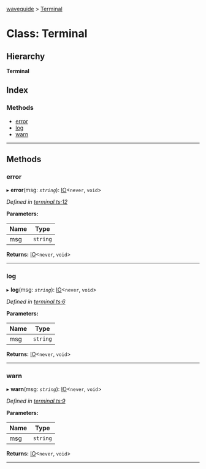 [waveguide](../README.md) > [Terminal](../classes/terminal.md)

# Class: Terminal

## Hierarchy

**Terminal**

## Index

### Methods

* [error](terminal.md#error)
* [log](terminal.md#log)
* [warn](terminal.md#warn)

---

## Methods

<a id="error"></a>

###  error

▸ **error**(msg: *`string`*): [IO](io.md)<`never`, `void`>

*Defined in [terminal.ts:12](https://github.com/rzeigler/waveguide/blob/79b3787/packages/waveguide/src/terminal.ts#L12)*

**Parameters:**

| Name | Type |
| ------ | ------ |
| msg | `string` |

**Returns:** [IO](io.md)<`never`, `void`>

___
<a id="log"></a>

###  log

▸ **log**(msg: *`string`*): [IO](io.md)<`never`, `void`>

*Defined in [terminal.ts:6](https://github.com/rzeigler/waveguide/blob/79b3787/packages/waveguide/src/terminal.ts#L6)*

**Parameters:**

| Name | Type |
| ------ | ------ |
| msg | `string` |

**Returns:** [IO](io.md)<`never`, `void`>

___
<a id="warn"></a>

###  warn

▸ **warn**(msg: *`string`*): [IO](io.md)<`never`, `void`>

*Defined in [terminal.ts:9](https://github.com/rzeigler/waveguide/blob/79b3787/packages/waveguide/src/terminal.ts#L9)*

**Parameters:**

| Name | Type |
| ------ | ------ |
| msg | `string` |

**Returns:** [IO](io.md)<`never`, `void`>

___

